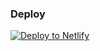 ### Deploy

[![Deploy to Netlify](https://www.netlify.com/img/deploy/button.svg)](https://app.netlify.com/start/deploy?repository=https://github.com/muntasirjoarder/gatsby-comingsoon-bootstrap)

